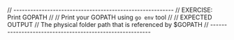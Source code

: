 // ---------------------------------------------------------
// EXERCISE: Print GOPATH
//
//  Print your GOPATH using `go env` tool
//
// EXPECTED OUTPUT
//  The physical folder path that is referenced by $GOPATH
// ---------------------------------------------------------